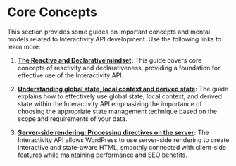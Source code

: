# Core Concepts

This section provides some guides on important concepts and mental models related to Interactivity API development. Use the following links to learn more:

1. **[The Reactive and Declarative mindset](https://developer.wordpress.org/block-editor/reference-guides/interactivity-api/core-concepts/the-reactive-and-declarative-mindset):** This guide covers core concepts of reactivity and declarativeness, providing a foundation for effective use of the Interactivity API.

2. **[Understanding global state, local context and derived state](https://developer.wordpress.org/block-editor/reference-guides/interactivity-api/core-concepts/undestanding-global-state-local-context-and-derived-state):** The guide explains how to effectively use global state, local context, and derived state within the Interactivity API emphasizing the importance of choosing the appropriate state management technique based on the scope and requirements of your data.

3. **[Server-side rendering: Processing directives on the server](https://developer.wordpress.org/block-editor/reference-guides/interactivity-api/core-concepts/server-side-rendering):** The Interactivity API allows WordPress to use server-side rendering to create interactive and state-aware HTML, smoothly connected with client-side features while maintaining performance and SEO benefits.
